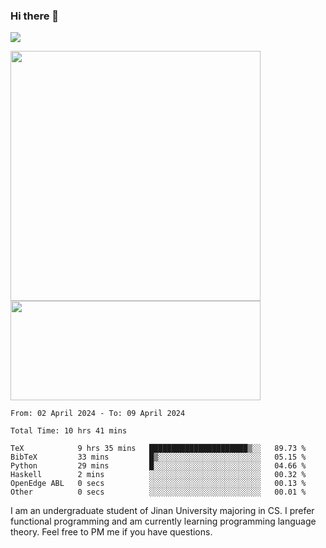### Hi there 👋

<!--
**pe200012/pe200012** is a ✨ _special_ ✨ repository because its `README.md` (this file) appears on your GitHub profile.

Here are some ideas to get you started:

- 🔭 I’m currently working on ...
- 🌱 I’m currently learning ...
- 👯 I’m looking to collaborate on ...
- 🤔 I’m looking for help with ...
- 💬 Ask me about ...
- 📫 How to reach me: ...
- 😄 Pronouns: ...
- ⚡ Fun fact: ...
-->
![](https://www.codewars.com/users/pe200012/badges/large)
<p>
    <img width="400em" src="https://github-readme-stats-git-masterrstaa-rickstaa.vercel.app/api?username=pe200012&show_icons=true&icon_color=f44336&title_color=757de8&rank_icon=github">
    <img width="400em" height="159em" src="https://github-readme-stats-git-masterrstaa-rickstaa.vercel.app/api/top-langs/?username=pe200012&hide=html,cmake,css&title_color=757de8&layout=compact">
</p>

<!--START_SECTION:waka-->

```all_time
From: 02 April 2024 - To: 09 April 2024

Total Time: 10 hrs 41 mins

TeX            9 hrs 35 mins   ██████████████████████▒░░   89.73 %
BibTeX         33 mins         █▒░░░░░░░░░░░░░░░░░░░░░░░   05.15 %
Python         29 mins         █░░░░░░░░░░░░░░░░░░░░░░░░   04.66 %
Haskell        2 mins          ░░░░░░░░░░░░░░░░░░░░░░░░░   00.32 %
OpenEdge ABL   0 secs          ░░░░░░░░░░░░░░░░░░░░░░░░░   00.13 %
Other          0 secs          ░░░░░░░░░░░░░░░░░░░░░░░░░   00.01 %
```

<!--END_SECTION:waka-->

I am an undergraduate student of Jinan University majoring in CS. I prefer functional programming and am currently learning programming language theory. Feel free to PM me if you have questions.
